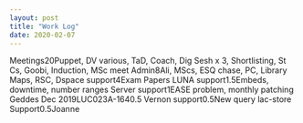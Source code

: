 ```yaml
---
layout: post
title: "Work Log"
date: 2020-02-07
---
```

<tr><td>Meetings</td><td></td><td>20</td><td>Puppet, DV various, TaD, Coach, Dig Sesh x 3, Shortlisting, St Cs, Goobi, Induction, MSc meet</td></tr>
<tr><td>Admin</td><td></td><td>8</td><td>Ali, MScs, ESQ chase, PC, Library Maps, RSC,</td></tr>
<tr><td>Dspace support</td><td></td><td>4</td><td>Exam Papers</td></tr>
<tr><td>LUNA support</td><td></td><td>1.5</td><td>Embeds, downtime, number ranges</td></tr>
<tr><td>Server support</td><td></td><td>1</td><td>EASE problem, monthly patching</td></tr>
<tr><td>Geddes Dec 2019</td><td>LUC023A-164</td><td>0.5</td><td></td></tr>
<tr><td>Vernon support</td><td></td><td>0.5</td><td>New query</td></tr>
<tr><td>lac-store Support</td><td></td><td>0.5</td><td>Joanne</td></tr>
